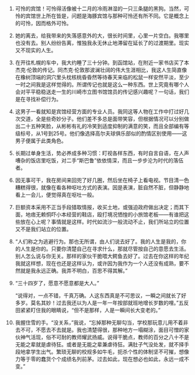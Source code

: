 1. 
    可怜的宾馆！可怜得活像被十二月的冷雨淋湿的一只三条腿的黑狗。当然，可怜的宾馆世上所在皆是，问题是海豚宾馆与那种可怜还有所不同。它是概念上的可怜，因而格外可怜。

2. 
    她的离去，给我带来的失落感意外的大，很长时间里，心里一片空白。我哪里也没有去。别人纷纷告离，惟独我永无休止地滞留在延长了的过渡期里。现实又不现实的人生。

3. 
    在开往札幌的车中，我大约睡了三十分钟。到函馆站，在附近一家书店买了本杰克·伦敦的传记。同杰克·伦敦那波澜壮阔的伟大生涯相比，我这人生简直像在橡树顶端的洞穴里头枕核桃昏昏然等待春天来临的松鼠一样安然平淡，至少一时之间我是这样觉得的。所谓传记也就是这么一种东西。世上究竟有哪个人会对平平稳稳送走一生的川崎市立图书馆馆员的传记感兴趣呢？一句话，我们是在寻找补偿行为。

4. 
    这男子一看就知是宾馆经营方面的专业人员。我同这等人物在工作中打过好几次交道，全是些奇妙分子。他们差不多总是面带笑容，但根据情况可以分别做出二十五种笑脸，从彬彬有礼的冷笑到适度抑制的满意的笑，而且全部编有等级标号，从1号到25号。他们像选择高尔夫球俱乐部似的酌情区别使用——这男子便属于此类角色。

5. 
    长期过单身生活，势必养成多种习惯：盯视各样东西，有时自言自语，在人声嘈杂的饭店里吃饭，对二手“斯巴鲁”依依情深，而且一步步沦为时代的落伍者。

6. 
    因无事可干，我在房间来回兜了好几圈，然后坐在椅子上看电视。节目清一色糟糕得很，就像在看各种呕吐方式的表演。因是表演，脏自然不脏，但静静地看上一会儿，便觉得真在呕吐一般。

7. 
    巨额资本采用不正当手段猎取情报，收买土地，或强迫政府做出决定；而其下面，地痞无赖恫吓小本经营的鞋店，殴打境况恓惶的小旅馆老板——有谁把这些放在心上呢？事情就是这样。时代如流沙一般流动不止，我们所站立的位置又不是我们站立的位置。

8. 
    “人们称之为逃避行为。那也无所谓，由人们说去好了。我的人生是我的，你的人生是你的。只要你清楚自己在寻求什么，那就尽管按自己的意愿去生活。别人怎么说与你无关。那样的家伙干脆喂大鳄鱼去好了。过去在你这样的年纪我就这样想，现在也还是这样认为，或许因为我作为一个人还没有成熟，要不然就是我永远正确。我弄不明白，百思不得其解。”

9. 
    “三十四岁了，愿意不愿意都是大人。”

    “说得对，一点不错，千真万确。人这东西真是不可思议，一瞬之间就长了好多岁。莫名其妙！过去我还以为人是一年一年按部就班地增长岁数的哩。”五反田紧紧盯住我的眼睛说，“但不是那样，人是一瞬间长大变老的。”

10. 
    我握住雪的手。“没关系，”我说，“忘掉那种无聊勾当，学校那玩意儿用不着非去不可，不愿去不去就是。我也清楚得很，那种地方一塌糊涂，面目可憎的家伙神气活现，俗不可耐的教师耀武扬威。说得干脆点，教师的百分之八十不是无能之辈就是虐待狂。或者是无能之辈兼虐待狂。满肚子气没处发，就不择手段地拿学生出气。繁琐无聊的校规多如牛毛，扼杀个性的体制坚不可摧，想像力等于零的蠢货个个成绩名列前茅。过去如此，现在想必也如此，永远一成不变。”
